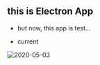 ## this is Electron App
- but now, this app is test...

- current

![2020-05-03](https://user-images.githubusercontent.com/49093842/80868038-e880d700-8cd2-11ea-8f37-55ca774082aa.png)

